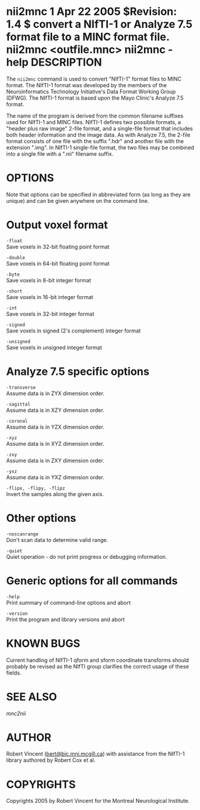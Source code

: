 nii2mnc
1
Apr 22 2005
$Revision: 1.4 $
convert a NIfTI-1 or Analyze 7.5 format file to a MINC format file.
nii2mnc
<options>
<infile>
<outfile.mnc>
nii2mnc
-help
DESCRIPTION
===========

The `nii2mnc` command is used to convert "NIfTI-1" format files to MINC format. The NIfTI-1 format was developed by the members of the Neuroinformatics Technology Initiative's Data Format Working Group (DFWG). The NIfTI-1 format is based upon the Mayo Clinic's Analyze 7.5 format.

The name of the program is derived from the common filename suffixes used for NIfTI-1 and MINC files. NIfTI-1 defines two possible formats, a "header plus raw image" 2-file format, and a single-file format that includes both header information and the image data. As with Analyze 7.5, the 2-file format consists of one file with the suffix ".hdr" and another file with the extension ".img". In NIfTI-1 single-file format, the two files may be combined into a single file with a ".nii" filename suffix.

OPTIONS
=======

Note that options can be specified in abbreviated form (as long as they are unique) and can be given anywhere on the command line.

Output voxel format
===================

`-float`  
Save voxels in 32-bit floating point format

`-double`  
Save voxels in 64-bit floating point format

`-byte`  
Save voxels in 8-bit integer format

`-short`  
Save voxels in 16-bit integer format

`-int`  
Save voxels in 32-bit integer format

`-signed`  
Save voxels in signed (2's complement) integer format

`-unsigned`  
Save voxels in unsigned integer format

Analyze 7.5 specific options
============================

`-transverse`  
Assume data is in ZYX dimension order.

`-sagittal`  
Assume data is in XZY dimension order.

`-coronal`  
Assume data is in YZX dimension order.

`-xyz`  
Assume data is in XYZ dimension order.

`-zxy`  
Assume data is in ZXY dimension order.

`-yxz`  
Assume data is in YXZ dimension order.

`-flipx, -flipy, -flipz`  
Invert the samples along the given axis.

Other options
=============

`-noscanrange`  
Don't scan data to determine valid range.

`-quiet`  
Quiet operation - do not print progress or debugging information.

Generic options for all commands
================================

`-help`  
Print summary of command-line options and abort

`-version`  
Print the program and library versions and abort

KNOWN BUGS
==========

Current handling of NIfTI-1 qform and sform coordinate transforms should probably be revised as the NIfTI group clarifies the correct usage of these fields.

SEE ALSO
========

*mnc2nii*

AUTHOR
======

Robert Vincent (bert@bic.mni.mcgill.ca) with assistance from the NIfTI-1 library authored by Robert Cox et al.

COPYRIGHTS
==========

Copyrights 2005 by Robert Vincent for the Montreal Neurological Institute.
